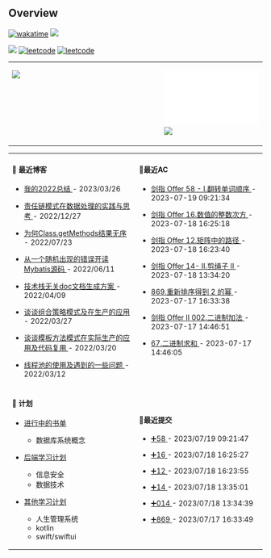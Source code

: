 
## Overview

[![wakatime](https://wakatime.com/badge/user/78591c59-95d5-4479-b2fc-988c35f31d59.svg)](https://wakatime.com/@78591c59-95d5-4479-b2fc-988c35f31d59) ![](https://gpvc.arturio.dev/0xcaffebabe)

![](https://img.shields.io/static/v1?label=LeetCode%20CN&message=0xcaffebabe&color=success) [![leetcode](https://img.shields.io/static/v1?label=Solved&message=843%20/%203394&color=success)](https://leetcode.cn/u/0xcaffebabe/) [![leetcode](https://img.shields.io/static/v1?label=Accepted&message=83.78%&color=success)](https://leetcode.cn/u/0xcaffebabe/)

<table border="0">
  <tr border="0">

  <td valign="top" width="60%">

  ![](https://github-readme-stats.vercel.app/api/wakatime?username=0xcaffebabe&layout=compact&langs_count=12&theme=dark&range=all_time)

  </td>

  <td valign="top" width="40%">

  ![](https://raw.githubusercontent.com/0xcaffebabe/github-stats/master/generated/overview.svg)
  ![](https://github-profile-summary-cards.vercel.app/api/cards/productive-time?username=0xcaffebabe&theme=github_dark&utcOffset=8)

  </td>
  </tr>

</table>

<table>

<tr>
<td valign="top" width="50%">

#### 📖 最近博客


* <a href="https://0xcaffebabe.github.io/%E4%BA%BA%E7%94%9F/2023/03/26/%E6%88%91%E7%9A%842022%E6%80%BB%E7%BB%93.html" target="_blank"> 我的2022总结 </a> - 2023/03/26 

    
* <a href="https://0xcaffebabe.github.io/%E8%AE%BE%E8%AE%A1%E6%A8%A1%E5%BC%8F/2022/12/27/%E8%B4%A3%E4%BB%BB%E9%93%BE%E6%A8%A1%E5%BC%8F%E5%9C%A8%E6%95%B0%E6%8D%AE%E5%A4%84%E7%90%86%E7%9A%84%E5%AE%9E%E8%B7%B5%E4%B8%8E%E6%80%9D%E8%80%83.html" target="_blank"> 责任链模式在数据处理的实践与思考 </a> - 2022/12/27 

    
* <a href="https://0xcaffebabe.github.io/jvm/2022/07/23/%E4%B8%BA%E4%BD%95Class.getMethods%E7%BB%93%E6%9E%9C%E6%97%A0%E5%BA%8F.html" target="_blank"> 为何Class.getMethods结果无序 </a> - 2022/07/23 

    
* <a href="https://0xcaffebabe.github.io/java/2022/06/11/%E4%BB%8E%E4%B8%80%E4%B8%AA%E9%9A%8F%E6%9C%BA%E5%87%BA%E7%8E%B0%E7%9A%84%E9%94%99%E8%AF%AF%E5%BC%80%E8%AF%BBMybatis%E6%BA%90%E7%A0%81.html" target="_blank"> 从一个随机出现的错误开读Mybatis源码 </a> - 2022/06/11 

    
* <a href="https://0xcaffebabe.github.io/%E6%97%A5%E5%B8%B8/2022/04/09/%E6%8A%80%E6%9C%AF%E6%A0%88%E6%97%A0%E5%85%B3doc%E6%96%87%E6%A1%A3%E7%94%9F%E6%88%90%E6%96%B9%E6%A1%88.html" target="_blank"> 技术栈无关doc文档生成方案 </a> - 2022/04/09 

    
* <a href="https://0xcaffebabe.github.io/%E8%AE%BE%E8%AE%A1%E6%A8%A1%E5%BC%8F/2022/03/27/%E8%B0%88%E8%B0%88%E7%BB%84%E5%90%88%E7%AD%96%E7%95%A5%E6%A8%A1%E5%BC%8F%E5%8F%8A%E5%9C%A8%E7%94%9F%E4%BA%A7%E7%9A%84%E5%BA%94%E7%94%A8.html" target="_blank"> 谈谈组合策略模式及在生产的应用 </a> - 2022/03/27 

    
* <a href="https://0xcaffebabe.github.io/%E8%AE%BE%E8%AE%A1%E6%A8%A1%E5%BC%8F/2022/03/20/%E8%B0%88%E8%B0%88%E6%A8%A1%E6%9D%BF%E6%96%B9%E6%B3%95%E6%A8%A1%E5%BC%8F%E5%9C%A8%E5%AE%9E%E9%99%85%E7%94%9F%E4%BA%A7%E7%9A%84%E5%BA%94%E7%94%A8%E5%8F%8A%E4%BB%A3%E7%A0%81%E5%A4%8D%E7%94%A8.html" target="_blank"> 谈谈模板方法模式在实际生产的应用及代码复用 </a> - 2022/03/20 

    
* <a href="https://0xcaffebabe.github.io/java/2022/03/12/%E7%BA%BF%E7%A8%8B%E6%B1%A0%E7%9A%84%E4%BD%BF%E7%94%A8%E5%8F%8A%E9%81%87%E5%88%B0%E7%9A%84%E4%B8%80%E4%BA%9B%E9%97%AE%E9%A2%98.html" target="_blank"> 线程池的使用及遇到的一些问题 </a> - 2022/03/12 

        

</td>

<td valign="top" width="50%">

#### 🔋最近AC


  * <a href="https://leetcode.cn/submissions/detail/448205882" target="_blank"> 剑指 Offer 58 - I.翻转单词顺序 </a> - 2023-07-19 09:21:34 

    
  * <a href="https://leetcode.cn/submissions/detail/448039890" target="_blank"> 剑指 Offer 16.数值的整数次方 </a> - 2023-07-18 16:25:18 

    
  * <a href="https://leetcode.cn/submissions/detail/448039162" target="_blank"> 剑指 Offer 12.矩阵中的路径 </a> - 2023-07-18 16:23:40 

    
  * <a href="https://leetcode.cn/submissions/detail/447967925" target="_blank"> 剑指 Offer 14- II.剪绳子 II </a> - 2023-07-18 13:34:20 

    
  * <a href="https://leetcode.cn/submissions/detail/447720936" target="_blank"> 869.重新排序得到 2 的幂 </a> - 2023-07-17 16:33:38 

    
  * <a href="https://leetcode.cn/submissions/detail/447675798" target="_blank"> 剑指 Offer II 002.二进制加法 </a> - 2023-07-17 14:46:51 

    
  * <a href="https://leetcode.cn/submissions/detail/447675545" target="_blank"> 67.二进制求和 </a> - 2023-07-17 14:46:05 

    

</td>

</tr>

<tr>

<td valign="top" width="50%">

#### 📝 计划

- [进行中的书单](https://github.com/users/0xcaffebabe/projects/4)
  - 数据库系统概念


- [后端学习计划](https://github.com/users/0xcaffebabe/projects/1)
  - 信息安全
  - 数据技术


- [其他学习计划](https://github.com/users/0xcaffebabe/projects/3)
  - 人生管理系统
  - kotlin
  - swift/swiftui


<td>

#### 🌴最近提交


  * <a href="https://github.com/0xcaffebabe/leetcode/commit/3180389a02ca7b84f0626874299baa0a0bbafe99" target="_blank"> ➕58 </a> - 2023/07/19 09:21:47 

    
  * <a href="https://github.com/0xcaffebabe/leetcode/commit/ba40a66de1212bf751ceb8204f51cb5a4108fad4" target="_blank"> ➕16 </a> - 2023/07/18 16:25:27 

    
  * <a href="https://github.com/0xcaffebabe/leetcode/commit/5045362557993ad58cfe63165717e3835664651e" target="_blank"> ➕12 </a> - 2023/07/18 16:23:55 

    
  * <a href="https://github.com/0xcaffebabe/leetcode/commit/00e5c1fdb3bedfe4f07e36a0cce134bad821e3b3" target="_blank"> ➕14 </a> - 2023/07/18 13:35:01 

    
  * <a href="https://github.com/0xcaffebabe/leetcode/commit/576f6e07e3ff7929905371907283cb1b1303f4ca" target="_blank"> ➕014 </a> - 2023/07/18 13:34:39 

    
  * <a href="https://github.com/0xcaffebabe/leetcode/commit/8b493f22b4a66b97839316088c8815ba36279ce8" target="_blank"> ➕869 </a> - 2023/07/17 16:33:49 

    

</td>

</tr>

</table>

